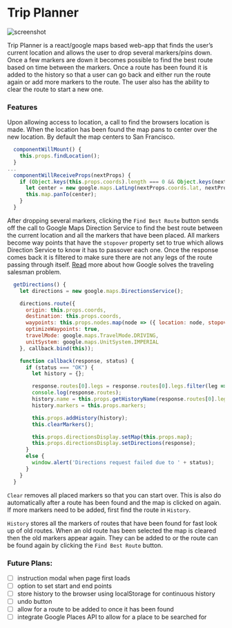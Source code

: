 # Trip Planner

![screenshot](map-demo.gif)

Trip Planner is a react/google maps based web-app that finds the user’s current location and allows the user to drop several markers/pins down. Once a few markers are down it becomes possible to find the best route based on time between the markers. Once a route has been found it is added to the history so that a user can go back and either run the route again or add more markers to the route. The user also has the ability to clear the route to start a new one.

### Features
Upon allowing access to location, a call to find the browsers location is made. When the location has been found the map pans to center over the new location. By default the map centers to San Francisco.
```javascript
  componentWillMount() {
    this.props.findLocation();
  }
...
  componentWillReceiveProps(nextProps) {
    if (Object.keys(this.props.coords).length === 0 && Object.keys(nextProps.coords).length > 0) {
      let center = new google.maps.LatLng(nextProps.coords.lat, nextProps.coords.lng);
      this.map.panTo(center);
    }
  }
```

After dropping several markers, clicking the `Find Best Route` button sends off the call to Google Maps Direction Service to find the best route between the current location and all the markers that have been placed. All markers become way points that have the `stopover` property set to true which allows Direction Service to know it has to passover each one. Once the response comes back it is filtered to make sure there are not any legs of the route passing through itself. [Read](https://developers.google.com/optimization/routing/tsp/tsp) more about how Google solves the traveling salesman problem.

```javascript
  getDirections() {
    let directions = new google.maps.DirectionsService();

    directions.route({
      origin: this.props.coords,
      destination: this.props.coords,
      waypoints: this.props.nodes.map(node => ({ location: node, stopover: true })),
      optimizeWaypoints: true,
      travelMode: google.maps.TravelMode.DRIVING,
      unitSystem: google.maps.UnitSystem.IMPERIAL
    }, callback.bind(this));

    function callback(response, status) {
      if (status === "OK") {
        let history = {};

        response.routes[0].legs = response.routes[0].legs.filter(leg => leg.distance.value > 0);
        console.log(response.routes);
        history.name = this.props.getHistoryName(response.routes[0].legs);
        history.markers = this.props.markers;

        this.props.addHistory(history);
        this.clearMarkers();

        this.props.directionsDisplay.setMap(this.props.map);
        this.props.directionsDisplay.setDirections(response);
      }
      else {
        window.alert('Directions request failed due to ' + status);
      }
    }
  }
  ```

`Clear` removes all placed markers so that you can start over. This is also do automatically after a route has been found and the map is clicked on again. If more markers need to be added, first find the route in `History`.

`History` stores all the markers of routes that have been found for fast look up of old routes. When an old route has been selected the map is cleared then the old markers appear again. They can be added to or the route can be found again by clicking the `Find Best Route` button.

### Future Plans:
- [ ] instruction modal when page first loads
- [ ] option to set start and end points
- [ ] store history to the browser using localStorage for continuous history
- [ ] undo button
- [ ] allow for a route to be added to once it has been found
- [ ] integrate Google Places API to allow for a place to be searched for
